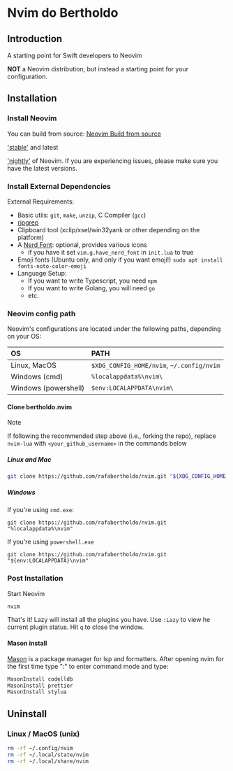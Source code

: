 # Nvim do Bertholdo

## Introduction

A starting point for Swift developers to Neovim

**NOT** a Neovim distribution, but instead a starting point for your configuration.

## Installation

### Install Neovim

You can build from source: [Neovim Build from source](https://github.com/neovim/neovim/blob/master/BUILD.md)

['stable'](https://github.com/neovim/neovim/releases/tag/stable) and latest

['nightly'](https://github.com/neovim/neovim/releases/tag/nightly) of Neovim.
If you are experiencing issues, please make sure you have the latest versions.

### Install External Dependencies

External Requirements:

- Basic utils: `git`, `make`, `unzip`, C Compiler (`gcc`)
- [ripgrep](https://github.com/BurntSushi/ripgrep#installation)
- Clipboard tool (xclip/xsel/win32yank or other depending on the platform)
- A [Nerd Font](https://www.nerdfonts.com/): optional, provides various icons
  - if you have it set `vim.g.have_nerd_font` in `init.lua` to true
- Emoji fonts (Ubuntu only, and only if you want emoji!) `sudo apt install fonts-noto-color-emoji`
- Language Setup:
  - If you want to write Typescript, you need `npm`
  - If you want to write Golang, you will need `go`
  - etc.

### Neovim config path

Neovim's configurations are located under the following paths, depending on your OS:

| OS                   | PATH                                      |
| :------------------- | :---------------------------------------- |
| Linux, MacOS         | `$XDG_CONFIG_HOME/nvim`, `~/.config/nvim` |
| Windows (cmd)        | `%localappdata%\nvim\`                    |
| Windows (powershell) | `$env:LOCALAPPDATA\nvim\`                 |

#### Clone bertholdo.nvim

> [!NOTE]
> If following the recommended step above (i.e., forking the repo), replace
> `nvim-lua` with `<your_github_username>` in the commands below

##### Linux and Mac

```sh
git clone https://github.com/rafabertholdo/nvim.git "${XDG_CONFIG_HOME:-$HOME/.config}"/nvim
```

##### Windows

If you're using `cmd.exe`:

```
git clone https://github.com/rafabertholdo/nvim.git "%localappdata%\nvim"
```

If you're using `powershell.exe`

```
git clone https://github.com/rafabertholdo/nvim.git "${env:LOCALAPPDATA}\nvim"
```

### Post Installation

Start Neovim

```sh
nvim
```

That's it! Lazy will install all the plugins you have. Use `:Lazy` to view
he current plugin status. Hit `q` to close the window.

#### Mason install

[Mason](https://github.com/williamboman/mason.nvim) is a package manager for lsp and formatters.
After opening nvim for the first time type ":" to enter command mode and type:

```sh
MasonInstall codelldb
MasonInstall prettier
MasonInstall stylua
```

## Uninstall

### Linux / MacOS (unix)

```sh
rm -rf ~/.config/nvim
rm -rf ~/.local/state/nvim
rm -rf ~/.local/share/nvim
```
